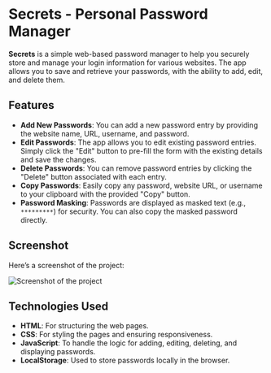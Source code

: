 # Secrets - Personal Password Manager

**Secrets** is a simple web-based password manager to help you securely store and manage your login information for various websites. The app allows you to save and retrieve your passwords, with the ability to add, edit, and delete them.

## Features

- **Add New Passwords**: You can add a new password entry by providing the website name, URL, username, and password.
- **Edit Passwords**: The app allows you to edit existing password entries. Simply click the "Edit" button to pre-fill the form with the existing details and save the changes.
- **Delete Passwords**: You can remove password entries by clicking the "Delete" button associated with each entry.
- **Copy Passwords**: Easily copy any password, website URL, or username to your clipboard with the provided "Copy" button.
- **Password Masking**: Passwords are displayed as masked text (e.g., `*********`) for security. You can also copy the masked password directly.

## Screenshot

Here’s a screenshot of the project:

![Screenshot of the project](assets/Secrets.png)

## Technologies Used

- **HTML**: For structuring the web pages.
- **CSS**: For styling the pages and ensuring responsiveness.
- **JavaScript**: To handle the logic for adding, editing, deleting, and displaying passwords.
- **LocalStorage**: Used to store passwords locally in the browser.
